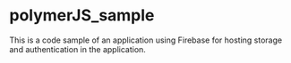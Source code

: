 # polymerJS_sample

This is a code sample of an application using Firebase for hosting storage and authentication in the application.